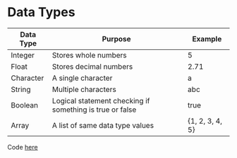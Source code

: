 # Data Types
|Data Type|Purpose|Example|
|-|-|-|
|Integer|Stores whole numbers|5|
|Float|Stores decimal numbers|2.71|
|Character|A single character|a|
|String|Multiple characters|abc|
|Boolean|Logical statement checking if something is true or false|true|
|Array|A list of same data type values|{1, 2, 3, 4, 5}|

Code [here](./DataTypes.ino)